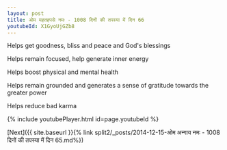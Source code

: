 ```yaml
---
layout: post
title: ओम महतहपसे नमः - 1008 दिनों की तपस्या में दिन 66
youtubeId: X1GyoUjGZb8
---
```

 
 
Helps get goodness, bliss and peace and God's blessings
 
Helps remain focused, help generate inner energy 
 
Helps boost physical and mental health 
 
Helps remain grounded and generates a sense of gratitude towards the greater power 
 
Helps reduce bad karma
 
 
 
 


{% include youtubePlayer.html id=page.youtubeId %}
 
[Next]({{ site.baseurl }}{% link  split2/_posts/2014-12-15-ओम अन्गाय नमः - 1008 दिनों की तपस्या में दिन 65.md%})
 
